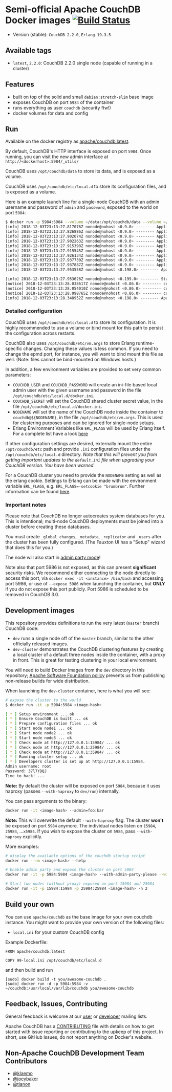 # Semi-official Apache CouchDB Docker images [![Build Status](https://travis-ci.org/apache/couchdb-docker.svg?branch=master)](https://travis-ci.org/apache/couchdb-docker)

- Version (stable): `CouchDB 2.2.0`, `Erlang 19.3.5`

## Available tags

- `latest`, `2.2.0`: CouchDB 2.2.0 single node (capable of running in a cluster)

## Features

* built on top of the solid and small `debian:stretch-slim` base image
* exposes CouchDB on port `5984` of the container
* runs everything as user `couchdb` (security ftw!)
* docker volumes for data and config

## Run

Available on the docker registry as [apache/couchdb:latest](https://hub.docker.com/r/apache/couchdb/).

By default, CouchDB's HTTP interface is exposed on port `5984`. Once running, you can visit the new admin interface at `http://<dockerhost>:5984/_utils/`

CouchDB uses `/opt/couchdb/data` to store its data, and is exposed as a volume.

CouchDB uses `/opt/couchdb/etc/local.d` to store its configuration files, and is exposed as a volume.

Here is an example launch line for a single-node CouchDB with an admin username and password of `admin` and `password`, exposed to the world on port `5984`:

```bash
$ docker run -p 5984:5984 --volume ~/data:/opt/couchdb/data --volume ~/etc/local.d:/opt/couchdb/etc/local.d --env COUCHDB_USER=admin --env COUCHDB_PASSWORD=password apache/couchdb:2.2.0
[info] 2018-12-03T23:13:27.817076Z nonode@nohost <0.9.0> -------- Application couch_log started on node nonode@nohost
[info] 2018-12-03T23:13:27.826886Z nonode@nohost <0.9.0> -------- Application folsom started on node nonode@nohost
[info] 2018-12-03T23:13:27.902074Z nonode@nohost <0.9.0> -------- Application couch_stats started on node nonode@nohost
[info] 2018-12-03T23:13:27.902263Z nonode@nohost <0.9.0> -------- Application khash started on node nonode@nohost
[info] 2018-12-03T23:13:27.915398Z nonode@nohost <0.9.0> -------- Application couch_event started on node nonode@nohost
[info] 2018-12-03T23:13:27.915545Z nonode@nohost <0.9.0> -------- Application hyper started on node nonode@nohost
[info] 2018-12-03T23:13:27.926134Z nonode@nohost <0.9.0> -------- Application ibrowse started on node nonode@nohost
[info] 2018-12-03T23:13:27.937730Z nonode@nohost <0.9.0> -------- Application ioq started on node nonode@nohost
[info] 2018-12-03T23:13:27.937887Z nonode@nohost <0.9.0> -------- Application mochiweb started on node nonode@nohost
[info] 2018-12-03T23:13:27.953558Z nonode@nohost <0.198.0> -------- Apache CouchDB 2.2.0 is starting.

[info] 2018-12-03T23:13:27.953626Z nonode@nohost <0.199.0> -------- Starting couch_sup
[notice] 2018-12-03T23:13:28.038617Z nonode@nohost <0.86.0> -------- config: [features] pluggable-storage-engines set to true for reason nil
[notice] 2018-12-03T23:13:28.054010Z nonode@nohost <0.86.0> -------- config: [admins] admin set to -pbkdf2-6cc5b71480085c5b31429d1374cff8de7ec1df3a,7d366ab9d34caf8903f4f11cdaf5e65c,10 for reason nil
[notice] 2018-12-03T23:13:28.098765Z nonode@nohost <0.86.0> -------- config: [couchdb] uuid set to bf7d73c802f7dbf9bb0cfd668dd94504 for reason nil
[info] 2018-12-03T23:13:28.348952Z nonode@nohost <0.198.0> -------- Apache CouchDB has started. Time to relax.
```
### Detailed configuration

CouchDB uses `/opt/couchdb/etc/local.d` to store its configuration. It is highly recommended to use a volume or bind mount for this path to persist the configuration across restarts.

CouchDB also uses `/opt/couchdb/etc/vm.args` to store Erlang runtime-specific changes. Changing these values is less common. If you need to change the epmd port, for instance, you will want to bind mount this file as well. (Note: files cannot be bind-mounted on Windows hosts.)

In addition, a few environment variables are provided to set very common parameters:

* `COUCHDB_USER` and `COUCHDB_PASSWORD` will create an ini-file based local admin user with the given username and password in the file `/opt/couchdb/etc/local.d/docker.ini`.
* `COUCHDB_SECRET` will set the CouchDB shared cluster secret value, in the file `/opt/couchdb/etc/local.d/docker.ini`.
* `NODENAME` will set the name of the CouchDB node inside the container to `couchdb@${NODENAME}`, in the file `/opt/couchdb/etc/vm.args`. This is used for clustering purposes and can be ignored for single-node setups.
* Erlang Environment Variables like `ERL_FLAGS` will be used by Erlang itself. For a complete list have a look [here](http://erlang.org/doc/man/erl.html#environment-variables)

If other configuration settings are desired, externally mount the entire `/opt/couchdb/etc` path and provide `.ini` configuration files under the `/opt/couchdb/etc/local.d` directory. *Note that this will prevent you from getting important updates to the `default.ini` file when upgrading your CouchDB version. You have been warned.*

For a CouchDB cluster you need to provide the `NODENAME` setting as well as the erlang cookie. Settings to Erlang can be made with the environment variable `ERL_FLAGS`, e.g. `ERL_FLAGS=-setcookie "brumbrum"`. Further information can be found [here](http://docs.couchdb.org/en/stable/cluster/setup.html).

### Important notes

Please note that CouchDB no longer autocreates system databases for you. This is intentional; multi-node CouchDB deployments must be joined into a cluster before creating these databases.

You must create `_global_changes`, `_metadata`, `_replicator` and `_users` after the cluster has been fully configured. (The Fauxton UI has a "Setup" wizard that does this for you.)

The node will also start in [admin party mode](http://guide.couchdb.org/draft/security.html#party)!

Note also that port 5986 is not exposed, as this can present **significant** security risks. We recommend either connecting to the node directly to access this port, via `docker exec -it <instance> /bin/bash` and accessing port 5986, or use of `--expose 5986` when launching the container, but **ONLY** if you do not expose this port publicly. Port 5986 is scheduled to be removed in CouchDB 3.0.

## Development images

This repository provides definitions to run the very latest (`master` branch)
CouchDB code:

* `dev` runs a single node off of the `master` branch, similar to the other
  officially released images.
* `dev-cluster` demonstrates the CouchDB clustering features by creating a
  local cluster of a default three nodes inside the container, with a proxy in
  front.  This is great for testing clustering in your local environment.

You will need to build Docker images from the `dev` directory in this
repository; [Apache Software Foundation policy][4] prevents us from publishing
non-release builds for wide distribution.

When launching the `dev-cluster` container, here is what you will see:

```bash
# expose the cluster to the world
$ docker run -it -p 5984:5984 <image-hash>

[ * ] Setup environment ... ok
[ * ] Ensure CouchDB is built ... ok
[ * ] Prepare configuration files ... ok
[ * ] Start node node1 ... ok
[ * ] Start node node2 ... ok
[ * ] Start node node3 ... ok
[ * ] Check node at http://127.0.0.1:15984/ ... ok
[ * ] Check node at http://127.0.0.1:25984/ ... ok
[ * ] Check node at http://127.0.0.1:35984/ ... ok
[ * ] Running cluster setup ... ok
[ * ] Developers cluster is set up at http://127.0.0.1:15984.
Admin username: root
Password: 37l7YDQJ
Time to hack! ...
```
**Note:** By default the cluster will be exposed on port `5984`, because it uses haproxy (passes `--with-haproxy` to `dev/run`) internally.

You can pass arguments to the binary:

```bash
docker run -it <image-hash> --admin=foo:bar
```

**Note:** This will overwrite the default `--with-haproxy` flag. The cluster **won't** be exposed on
port `5984` anymore. The individual nodes listen on `15984`, `25984`, ...`x5984`. If you wish to expose
the cluster on `5984`, pass `--with-haproxy` explicitly.

More examples:
```bash
# display the available options of the couchdb startup script
docker run --rm <image-hash> --help

# Enable admin party and expose the cluster on port 5984
docker run -it -p 5984:5984 <image-hash> --with-admin-party-please --with-haproxy

# Start two nodes (without proxy) exposed on port 15984 and 25984
docker run -it -p 15984:15984 -p 25984:25984 <image-hash> -n 2
```

## Build your own

You can use `apache/couchdb` as the base image for your own couchdb instance.
You might want to provide your own version of the following files:

* `local.ini` for your custom CouchDB config

Example Dockerfile:

```
FROM apache/couchdb:latest

COPY 99-local.ini /opt/couchdb/etc/local.d
```

and then build and run

```
[sudo] docker build -t you/awesome-couchdb .
[sudo] docker run -d -p 5984:5984 -v ~/couchdb:/usr/local/var/lib/couchdb you/awesome-couchdb
```

## Feedback, Issues, Contributing

General feedback is welcome at our [user][1] or [developer][2] mailing lists.

Apache CouchDB has a [CONTRIBUTING][3] file with details on how to get started
with issue reporting or contributing to the upkeep of this project. In short,
use GitHub Issues, do not report anything on Docker's website.

## Non-Apache CouchDB Development Team Contributors

- [@klaemo](https://github.com/klaemo)
- [@joeybaker](https://github.com/joeybaker)
- [@tianon](https://github.com/tianon)

[1]: http://mail-archives.apache.org/mod_mbox/couchdb-user/
[2]: http://mail-archives.apache.org/mod_mbox/couchdb-dev/
[3]: https://github.com/apache/couchdb/blob/master/CONTRIBUTING.md
[4]: http://www.apache.org/dev/release-distribution.html#unreleased
